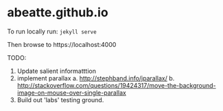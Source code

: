 abeatte.github.io
=================

To run locally run:
 `jekyll serve`

Then browse to https://localhost:4000

TODO: 
1. Update salient informatttion
2. implement parallax
    a. http://stephband.info/jparallax/
    b. http://stackoverflow.com/questions/19424317/move-the-background-image-on-mouse-over-single-parallax
3. Build out 'labs' testing ground.
